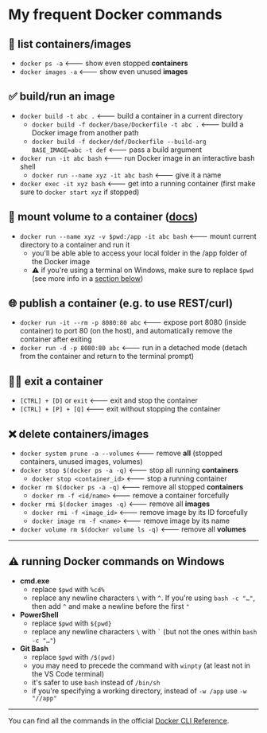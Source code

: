 # My frequent Docker commands

## 📜 **list** containers/images
* `docker ps -a` <--- show even stopped **containers**
* `docker images -a` <--- show even unused **images**
## ✅ **build/run** an image
* `docker build -t abc .` <--- build a container in a current directory
    * `docker build -f docker/base/Dockerfile -t abc .` <--- build a Docker image from another path
    * `docker build -f docker/def/Dockerfile --build-arg BASE_IMAGE=abc -t def` <--- pass a build argument
* `docker run -it abc bash` <--- run Docker image in an interactive bash shell
    * `docker run --name xyz -it abc bash` <--- give it a name
* `docker exec -it xyz bash` <--- get into a running container (first make sure to `docker start xyz` if stopped)
## 💾 **mount** volume to a container ([docs](https://docs.docker.com/storage/volumes/#start-a-container-with-a-volume))
* `docker run --name xyz -v $pwd:/app -it abc bash` <--- mount current directory to a container and run it
    * you'll be able able to access your local folder in the /app folder of the Docker image
    * ⚠ if you're using a terminal on Windows, make sure to replace `$pwd` (see more info in a [section below](#-running-docker-commands-on-windows))
## 🌐 **publish** a container (e.g. to use REST/curl)
* `docker run -it --rm -p 8080:80 abc` <--- expose port 8080 (inside container) to port 80 (on the host), and automatically remove the container after exiting 
* `docker run -d -p 8080:80 abc` <--- run in a detached mode (detach from the container and return to the terminal prompt)
## 🚶‍♂ **exit** a container
* `[CTRL] + [D]` or `exit` <--- exit and stop the container
* `[CTRL] + [P] + [Q]` <--- exit without stopping the container
## ❌ delete containers/images
* `docker system prune -a --volumes` <--- remove **all** (stopped containers, unused images, volumes)
* `docker stop $(docker ps -a -q)` <--- stop all running **containers**
    * `docker stop <container_id>` <--- stop a running container
* `docker rm $(docker ps -a -q)` <--- remove all stopped **containers**
    * `docker rm -f <id/name>` <--- remove a container forcefully
* `docker rmi $(docker images -q)` <--- remove all **images**
    * `docker rmi -f <image_id>` <--- remove image by its ID forcefully
    * `docker image rm -f <name>` <--- remove image by its name
* `docker volume rm $(docker volume ls -q)` <--- remove all **volumes**
---
## ⚠ running Docker commands on Windows
* **cmd.exe**
    * replace `$pwd` with `%cd%`
    * replace any newline characters `\` with `^`. If you're using `bash -c "…"`, then add `^` and make a newline before the first `"`
* **PowerShell**
    * replace `$pwd` with `${pwd}`
    * replace any newline characters `\` with `` ` `` (but not the ones within `bash -c "…"`)
* **Git Bash**
    * replace `$pwd` with `/$(pwd)`
    * you may need to precede the command with `winpty` (at least not in the VS Code terminal)
    * it's safer to use `bash` instead of `/bin/sh`
    * if you're specifying a working directory, instead of `-w /app` use `-w "//app"`
---
You can find all the commands in the official [Docker CLI Reference](https://docs.docker.com/engine/reference/run/).
